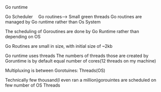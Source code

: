 Go runtime

Go Scheduler
 Go routines--> Small green threads
 Go routines are managed by Go runtime rather than Os System

The scheduling of Goroutines are done by Go Runtime rather than depending on OS

Go Routines are small in size, with initial size of ~2kb

 Go runtime uses threads
The numbers of threads those are created by Goruntime is by default equal number of cores(12 threads on my machine)

Multipluxing is between Gorotuines: Threads(OS)

Technically few thousand(I even ran a million)gorouintes are scheduled on few number of OS Threads



